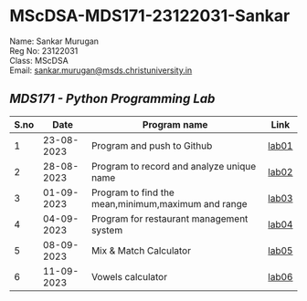 # MScDSA-MDS171-23122031-Sankar
Name: Sankar Murugan   
Reg No: 23122031  
Class: MScDSA   
Email: sankar.murugan@msds.christuniversity.in

*MDS171 - Python Programming Lab*
---
|S.no|Date|Program name|Link
|----|----|------------|----------|
|1|23-08-2023|Program and push to Github|[lab01](https://github.com/sankar2611/MScDSA-MDS171-23122031-Sankar/blob/f59e078f6a91aeba0e32c82e57ef77a832f6336f/Lab%2001.ipynb)|
|2|28-08-2023|Program to record and analyze unique name|[lab02](https://github.com/sankar2611/MScDSA-MDS171-23122031-Sankar/blob/f59e078f6a91aeba0e32c82e57ef77a832f6336f/Lab%2002.ipynb)|
|3|01-09-2023|Program to find the mean,minimum,maximum and range|[lab03](https://github.com/sankar2611/MScDSA-MDS171-23122031-Sankar/blob/f59e078f6a91aeba0e32c82e57ef77a832f6336f/Lab%2003.ipynb)|
|4|04-09-2023|Program for restaurant management system|[lab04](https://github.com/sankar2611/MScDSA-MDS171-23122031-Sankar/blob/f59e078f6a91aeba0e32c82e57ef77a832f6336f/Lab%2004.ipynb)|
|5|08-09-2023|Mix & Match Calculator|[lab05](https://github.com/sankar2611/MScDSA-MDS171-23122031-Sankar/blob/f59e078f6a91aeba0e32c82e57ef77a832f6336f/Lab%2005/Lab%2005.ipynb)|
|6|11-09-2023|Vowels calculator|[lab06](https://github.com/sankar2611/MScDSA-MDS171-23122031-Sankar/blob/f59e078f6a91aeba0e32c82e57ef77a832f6336f/Lab%2006.ipynb)|